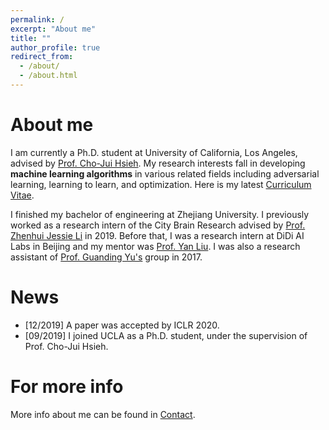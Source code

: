 ```yaml
---
permalink: /
excerpt: "About me"
title: ""
author_profile: true
redirect_from: 
  - /about/
  - /about.html
---
```


About me
======
I am currently a Ph.D. student at University of California, Los Angeles, advised by [Prof. Cho-Jui Hsieh](http://web.cs.ucla.edu/~chohsieh/). My research interests fall in developing **machine learning algorithms** in various related fields including adversarial learning, learning to learn, and optimization. Here is my latest [Curriculum Vitae](/files/CV.pdf). 

I finished my bachelor of engineering at Zhejiang University. I previously worked as a research intern of the City Brain Research advised by [Prof. Zhenhui Jessie Li](https://faculty.ist.psu.edu/jessieli) in 2019. Before that, I was a research intern at DiDi AI Labs in Beijing and my mentor was [Prof. Yan Liu](http://www-bcf.usc.edu/~liu32/). I was also a research assistant of [Prof. Guanding Yu's](https://person.zju.edu.cn/en/yuguanding) group in 2017.

News
======
- [12/2019] A paper was accepted by ICLR 2020.
- [09/2019] I joined UCLA as a Ph.D. student, under the supervision of Prof. Cho-Jui Hsieh.


For more info
======
More info about me can be found in [Contact](/contact).
